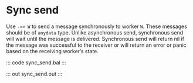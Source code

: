# Sync send

Use `->> W` to send a message synchronously to worker `W`. These messages should be of `anydata` type. Unlike asynchronous send, synchronous send will wait until the message is delivered. Synchronous send will return nil if the message was successful to the receiver or will return an error or panic based on the receiving worker’s state.

::: code sync_send.bal :::

::: out sync_send.out :::